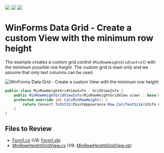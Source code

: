 <!-- default badges list -->
![](https://img.shields.io/endpoint?url=https://codecentral.devexpress.com/api/v1/VersionRange/128624178/19.1.3%2B)
[![](https://img.shields.io/badge/Open_in_DevExpress_Support_Center-FF7200?style=flat-square&logo=DevExpress&logoColor=white)](https://supportcenter.devexpress.com/ticket/details/E524)
[![](https://img.shields.io/badge/📖_How_to_use_DevExpress_Examples-e9f6fc?style=flat-square)](https://docs.devexpress.com/GeneralInformation/403183)
<!-- default badges end -->

# WinForms Data Grid - Create a custom View with the minimum row height

The example creates a custom grid control (`MinRowHeightGridControl`) with the minimum possible row height. The custom grid is read-only and we assume that only text columns can be used.

![WinForms Data Grid - Create a custom View with the minimum row height](https://raw.githubusercontent.com/DevExpress-Examples/creating-custom-view-that-has-the-minimum-row-height-e524/19.1.3%2B/media/winforms-grid-custom-row-height.png)

```csharp
public class MinRowHeightGridViewInfo : GridViewInfo {
    public MinRowHeightGridViewInfo(MinRowHeightGridView view) : base(view) { }
    protected override int CalcMinRowHeight() {
        return Convert.ToInt32(PaintAppearance.Row.CalcTextSize(GInfo.Cache, "Gq", int.MaxValue).Height) + 1;
    }
}
```


## Files to Review

* [Form1.cs](./CS/XtraGridMinRowHeight/Form1.cs) (VB: [Form1.vb](./VB/XtraGridMinRowHeight/Form1.vb))
* [MinRowHeightGridView.cs](./CS/XtraGridMinRowHeight/MinRowHeightGridView.cs) (VB: [MinRowHeightGridView.vb](./VB/XtraGridMinRowHeight/MinRowHeightGridView.vb))
